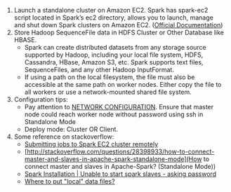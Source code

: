 1. Launch a standalone cluster on Amazon EC2. Spark has spark-ec2 script located in Spark’s ec2 directory, allows you to launch, manage and shut down Spark clusters on Amazon EC2. ([Official Documentation](http://spark.apache.org/docs/latest/ec2-scripts.html#running-spark-on-ec2))
2. Store Hadoop SequenceFile data in HDFS Cluster or Other Database like HBASE.
	- Spark can create distributed datasets from any storage source supported by Hadoop, including your local file system, HDFS, Cassandra, HBase, Amazon S3, etc. Spark supports text files, SequenceFiles, and any other Hadoop InputFormat.
	- If using a path on the local filesystem, the file must also be accessible at the same path on worker nodes. Either copy the file to all workers or use a network-mounted shared file system.
3. Configuration tips:
	- Pay attention to [NETWORK CONFIGURATION](https://spark.apache.org/docs/latest/security.html#configuring-ports-for-network-security). Ensure that master node could reach worker node without password using ssh in Standalone Mode
    - Deploy mode: Cluster OR Client.
4. Some reference on stackoverflow:
	- [Submitting jobs to Spark EC2 cluster remotely](http://stackoverflow.com/questions/28666183/submitting-jobs-to-spark-ec2-cluster-remotely?rq=1)
	- [http://stackoverflow.com/questions/28398933/how-to-connect-master-and-slaves-in-apache-spark-standalone-mode](How to connect master and slaves in Apache-Spark? (Standalone Mode))
	- [Spark Installation | Unable to start spark slaves - asking password](http://stackoverflow.com/questions/29005220/spark-installation-unable-to-start-spark-slaves-asking-password)
    - [Where to put "local" data files?](http://apache-spark-user-list.1001560.n3.nabble.com/Where-to-put-quot-local-quot-data-files-td132.html)






